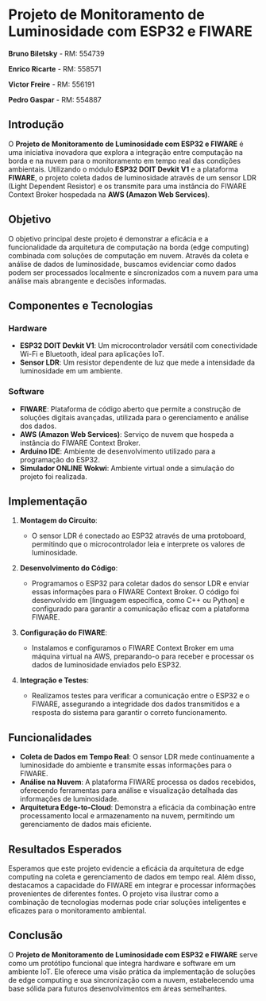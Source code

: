 # Projeto de Monitoramento de Luminosidade com ESP32 e FIWARE

**Bruno Biletsky** - RM: 554739

**Enrico Ricarte** - RM: 558571

**Victor Freire** - RM: 556191

**Pedro Gaspar** - RM: 554887

## Introdução
O **Projeto de Monitoramento de Luminosidade com ESP32 e FIWARE** é uma iniciativa inovadora que explora a integração entre computação na borda e na nuvem para o monitoramento em tempo real das condições ambientais. Utilizando o módulo **ESP32 DOIT Devkit V1** e a plataforma **FIWARE**, o projeto coleta dados de luminosidade através de um sensor LDR (Light Dependent Resistor) e os transmite para uma instância do FIWARE Context Broker hospedada na **AWS (Amazon Web Services)**.

## Objetivo
O objetivo principal deste projeto é demonstrar a eficácia e a funcionalidade da arquitetura de computação na borda (edge computing) combinada com soluções de computação em nuvem. Através da coleta e análise de dados de luminosidade, buscamos evidenciar como dados podem ser processados localmente e sincronizados com a nuvem para uma análise mais abrangente e decisões informadas.

## Componentes e Tecnologias
### Hardware
- **ESP32 DOIT Devkit V1**: Um microcontrolador versátil com conectividade Wi-Fi e Bluetooth, ideal para aplicações IoT.
- **Sensor LDR**: Um resistor dependente de luz que mede a intensidade da luminosidade em um ambiente.

### Software
- **FIWARE**: Plataforma de código aberto que permite a construção de soluções digitais avançadas, utilizada para o gerenciamento e análise dos dados.
- **AWS (Amazon Web Services)**: Serviço de nuvem que hospeda a instância do FIWARE Context Broker.
- **Arduino IDE**: Ambiente de desenvolvimento utilizado para a programação do ESP32.
- **Simulador ONLINE Wokwi**: Ambiente virtual onde a simulação do projeto foi realizada.

## Implementação
1. **Montagem do Circuito**:
   - O sensor LDR é conectado ao ESP32 através de uma protoboard, permitindo que o microcontrolador leia e interprete os valores de luminosidade.

2. **Desenvolvimento do Código**:
   - Programamos o ESP32 para coletar dados do sensor LDR e enviar essas informações para o FIWARE Context Broker. O código foi desenvolvido em [linguagem específica, como C++ ou Python] e configurado para garantir a comunicação eficaz com a plataforma FIWARE.

3. **Configuração do FIWARE**:
   - Instalamos e configuramos o FIWARE Context Broker em uma máquina virtual na AWS, preparando-o para receber e processar os dados de luminosidade enviados pelo ESP32.

4. **Integração e Testes**:
   - Realizamos testes para verificar a comunicação entre o ESP32 e o FIWARE, assegurando a integridade dos dados transmitidos e a resposta do sistema para garantir o correto funcionamento.

## Funcionalidades
- **Coleta de Dados em Tempo Real**: O sensor LDR mede continuamente a luminosidade do ambiente e transmite essas informações para o FIWARE.
- **Análise na Nuvem**: A plataforma FIWARE processa os dados recebidos, oferecendo ferramentas para análise e visualização detalhada das informações de luminosidade.
- **Arquitetura Edge-to-Cloud**: Demonstra a eficácia da combinação entre processamento local e armazenamento na nuvem, permitindo um gerenciamento de dados mais eficiente.

## Resultados Esperados
Esperamos que este projeto evidencie a eficácia da arquitetura de edge computing na coleta e gerenciamento de dados em tempo real. Além disso, destacamos a capacidade do FIWARE em integrar e processar informações provenientes de diferentes fontes. O projeto visa ilustrar como a combinação de tecnologias modernas pode criar soluções inteligentes e eficazes para o monitoramento ambiental.

## Conclusão
O **Projeto de Monitoramento de Luminosidade com ESP32 e FIWARE** serve como um protótipo funcional que integra hardware e software em um ambiente IoT. Ele oferece uma visão prática da implementação de soluções de edge computing e sua sincronização com a nuvem, estabelecendo uma base sólida para futuros desenvolvimentos em áreas semelhantes.
